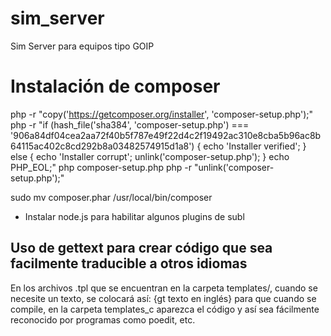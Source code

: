 # sim_server
Sim Server para equipos tipo GOIP

# Instalación de composer

 php -r "copy('https://getcomposer.org/installer', 'composer-setup.php');"
 php -r "if (hash_file('sha384', 'composer-setup.php') === '906a84df04cea2aa72f40b5f787e49f22d4c2f19492ac310e8cba5b96ac8b64115ac402c8cd292b8a03482574915d1a8') { echo 'Installer verified'; } else {  echo 'Installer corrupt'; unlink('composer-setup.php'); } echo PHP_EOL;"
 php composer-setup.php
 php -r "unlink('composer-setup.php');"

 sudo mv composer.phar /usr/local/bin/composer

 * Instalar node.js para habilitar algunos plugins de subl

 
## Uso de gettext para crear código que sea facilmente traducible a otros idiomas

En los archivos .tpl que se encuentran en la carpeta templates/, cuando se necesite un texto, se colocará así: {gt texto en inglés} para que cuando se compile, en la carpeta templates_c aparezca el código <?=_('texto en inglés')?> y así sea fácilmente reconocido por programas como poedit, etc.
